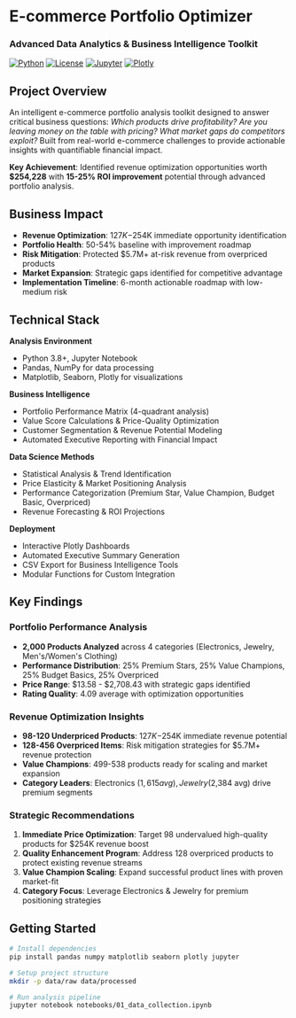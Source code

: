 #  E-commerce Portfolio Optimizer
### Advanced Data Analytics & Business Intelligence Toolkit
[![Python](https://img.shields.io/badge/Python-3.8+-blue.svg)](https://www.python.org/downloads/)
[![License](https://img.shields.io/badge/License-MIT-green.svg)](LICENSE)
[![Jupyter](https://img.shields.io/badge/Jupyter-Notebook-orange.svg)](notebooks/)
[![Plotly](https://img.shields.io/badge/Visualizations-Plotly-red.svg)](dashboards/)

##  Project Overview
An intelligent e-commerce portfolio analysis toolkit designed to answer critical business questions: *Which products drive profitability? Are you leaving money on the table with pricing? What market gaps do competitors exploit?* Built from real-world e-commerce challenges to provide actionable insights with quantifiable financial impact.

**Key Achievement**: Identified revenue optimization opportunities worth **$254,228** with **15-25% ROI improvement** potential through advanced portfolio analysis.

##  Business Impact
- **Revenue Optimization**: $127K-$254K immediate opportunity identification
- **Portfolio Health**: 50-54% baseline with improvement roadmap
- **Risk Mitigation**: Protected $5.7M+ at-risk revenue from overpriced products
- **Market Expansion**: Strategic gaps identified for competitive advantage
- **Implementation Timeline**: 6-month actionable roadmap with low-medium risk

##  Technical Stack
**Analysis Environment**
- Python 3.8+, Jupyter Notebook
- Pandas, NumPy for data processing
- Matplotlib, Seaborn, Plotly for visualizations

**Business Intelligence**
- Portfolio Performance Matrix (4-quadrant analysis)
- Value Score Calculations & Price-Quality Optimization
- Customer Segmentation & Revenue Potential Modeling
- Automated Executive Reporting with Financial Impact

**Data Science Methods**
- Statistical Analysis & Trend Identification
- Price Elasticity & Market Positioning Analysis
- Performance Categorization (Premium Star, Value Champion, Budget Basic, Overpriced)
- Revenue Forecasting & ROI Projections

**Deployment**
- Interactive Plotly Dashboards
- Automated Executive Summary Generation
- CSV Export for Business Intelligence Tools
- Modular Functions for Custom Integration

##  Key Findings
### Portfolio Performance Analysis
- **2,000 Products Analyzed** across 4 categories (Electronics, Jewelry, Men's/Women's Clothing)
- **Performance Distribution**: 25% Premium Stars, 25% Value Champions, 25% Budget Basics, 25% Overpriced
- **Price Range**: $13.58 - $2,708.43 with strategic gaps identified
- **Rating Quality**: 4.09 average with optimization opportunities

### Revenue Optimization Insights
- **98-120 Underpriced Products**: $127K-$254K immediate revenue potential
- **128-456 Overpriced Items**: Risk mitigation strategies for $5.7M+ revenue protection
- **Value Champions**: 499-538 products ready for scaling and market expansion
- **Category Leaders**: Electronics ($1,615 avg), Jewelry ($2,384 avg) drive premium segments

### Strategic Recommendations
1. **Immediate Price Optimization**: Target 98 undervalued high-quality products for $254K revenue boost
2. **Quality Enhancement Program**: Address 128 overpriced products to protect existing revenue streams
3. **Value Champion Scaling**: Expand successful product lines with proven market-fit
4. **Category Focus**: Leverage Electronics & Jewelry for premium positioning strategies

##  Getting Started
```bash
# Install dependencies
pip install pandas numpy matplotlib seaborn plotly jupyter

# Setup project structure
mkdir -p data/raw data/processed

# Run analysis pipeline
jupyter notebook notebooks/01_data_collection.ipynb
